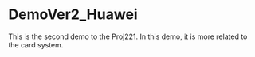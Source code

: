 # DemoVer2_Huawei
This is the second demo to the Proj221. In this demo, it is more related to the card system.
